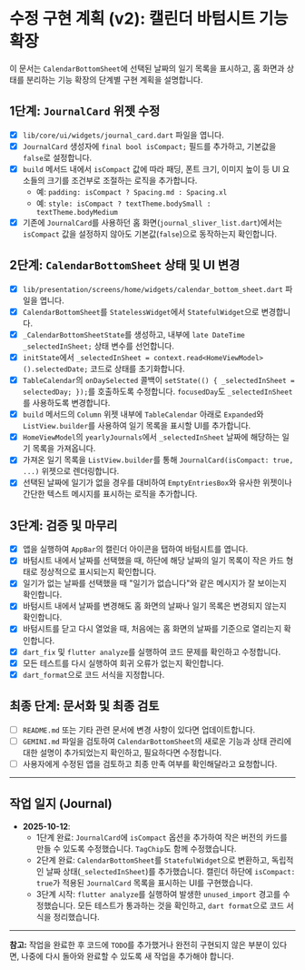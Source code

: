 # 수정 구현 계획 (v2): 캘린더 바텀시트 기능 확장

이 문서는 `CalendarBottomSheet`에 선택된 날짜의 일기 목록을 표시하고, 홈 화면과 상태를 분리하는 기능 확장의 단계별 구현 계획을 설명합니다.

## 1단계: `JournalCard` 위젯 수정

- [x] `lib/core/ui/widgets/journal_card.dart` 파일을 엽니다.
- [x] `JournalCard` 생성자에 `final bool isCompact;` 필드를 추가하고, 기본값을 `false`로 설정합니다.
- [x] `build` 메서드 내에서 `isCompact` 값에 따라 패딩, 폰트 크기, 이미지 높이 등 UI 요소들의 크기를 조건부로 조절하는 로직을 추가합니다.
    - 예: `padding: isCompact ? Spacing.md : Spacing.xl`
    - 예: `style: isCompact ? textTheme.bodySmall : textTheme.bodyMedium`
- [x] 기존에 `JournalCard`를 사용하던 홈 화면(`journal_sliver_list.dart`)에서는 `isCompact` 값을 설정하지 않아도 기본값(`false`)으로 동작하는지 확인합니다.

## 2단계: `CalendarBottomSheet` 상태 및 UI 변경

- [x] `lib/presentation/screens/home/widgets/calendar_bottom_sheet.dart` 파일을 엽니다.
- [x] `CalendarBottomSheet`를 `StatelessWidget`에서 `StatefulWidget`으로 변경합니다.
- [x] `_CalendarBottomSheetState`를 생성하고, 내부에 `late DateTime _selectedInSheet;` 상태 변수를 선언합니다.
- [x] `initState`에서 `_selectedInSheet = context.read<HomeViewModel>().selectedDate;` 코드로 상태를 초기화합니다.
- [x] `TableCalendar`의 `onDaySelected` 콜백이 `setState(() { _selectedInSheet = selectedDay; });`를 호출하도록 수정합니다. `focusedDay`도 `_selectedInSheet`를 사용하도록 변경합니다.
- [x] `build` 메서드의 `Column` 위젯 내부에 `TableCalendar` 아래로 `Expanded`와 `ListView.builder`를 사용하여 일기 목록을 표시할 UI를 추가합니다.
- [x] `HomeViewModel`의 `yearlyJournals`에서 `_selectedInSheet` 날짜에 해당하는 일기 목록을 가져옵니다.
- [x] 가져온 일기 목록을 `ListView.builder`를 통해 `JournalCard(isCompact: true, ...)` 위젯으로 렌더링합니다.
- [x] 선택된 날짜에 일기가 없을 경우를 대비하여 `EmptyEntriesBox`와 유사한 위젯이나 간단한 텍스트 메시지를 표시하는 로직을 추가합니다.

## 3단계: 검증 및 마무리

- [x] 앱을 실행하여 `AppBar`의 캘린더 아이콘을 탭하여 바텀시트를 엽니다.
- [x] 바텀시트 내에서 날짜를 선택했을 때, 하단에 해당 날짜의 일기 목록이 작은 카드 형태로 정상적으로 표시되는지 확인합니다.
- [x] 일기가 없는 날짜를 선택했을 때 "일기가 없습니다"와 같은 메시지가 잘 보이는지 확인합니다.
- [x] 바텀시트 내에서 날짜를 변경해도 홈 화면의 날짜나 일기 목록은 변경되지 않는지 확인합니다.
- [x] 바텀시트를 닫고 다시 열었을 때, 처음에는 홈 화면의 날짜를 기준으로 열리는지 확인합니다.
- [x] `dart_fix` 및 `flutter analyze`를 실행하여 코드 문제를 확인하고 수정합니다.
- [x] 모든 테스트를 다시 실행하여 회귀 오류가 없는지 확인합니다.
- [x] `dart_format`으로 코드 서식을 지정합니다.

## 최종 단계: 문서화 및 최종 검토

- [ ] `README.md` 또는 기타 관련 문서에 변경 사항이 있다면 업데이트합니다.
- [ ] `GEMINI.md` 파일을 검토하여 `CalendarBottomSheet`의 새로운 기능과 상태 관리에 대한 설명이 추가되었는지 확인하고, 필요하다면 수정합니다.
- [ ] 사용자에게 수정된 앱을 검토하고 최종 만족 여부를 확인해달라고 요청합니다.

---

## 작업 일지 (Journal)

*   **2025-10-12**:
    *   1단계 완료: `JournalCard`에 `isCompact` 옵션을 추가하여 작은 버전의 카드를 만들 수 있도록 수정했습니다. `TagChip`도 함께 수정했습니다.
    *   2단계 완료: `CalendarBottomSheet`를 `StatefulWidget`으로 변환하고, 독립적인 날짜 상태(`_selectedInSheet`)를 추가했습니다. 캘린더 하단에 `isCompact: true`가 적용된 `JournalCard` 목록을 표시하는 UI를 구현했습니다.
    *   3단계 시작: `flutter analyze`를 실행하여 발생한 `unused_import` 경고를 수정했습니다. 모든 테스트가 통과하는 것을 확인하고, `dart format`으로 코드 서식을 정리했습니다.

---

**참고:** 작업을 완료한 후 코드에 `TODO`를 추가했거나 완전히 구현되지 않은 부분이 있다면, 나중에 다시 돌아와 완료할 수 있도록 새 작업을 추가해야 합니다.

